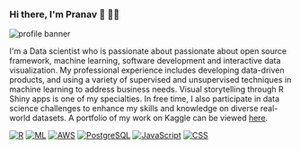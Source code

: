 ### Hi there, I'm Pranav 👋 👨‍💻 

<img src="https://raw.githubusercontent.com/pranavpandya84/pranavpandya84/master/www/profile_banner.PNG" alt="profile banner">



I'm a Data scientist who is passionate about passionate about open source framework, machine learning, software development and interactive data visualization. My professional experience includes developing data-driven products, and using a variety of supervised and unsupervised techniques in machine learning to address business needs. Visual storytelling through R Shiny apps is one of my specialties. In free time, I also participate in data science challenges to enhance my skills and knowledge on diverse real-world datasets. A portfolio of my work on Kaggle can be viewed <a href="https://www.kaggle.com/pranav84/">here</a>.  

[![R](https://img.shields.io/badge/-programming-black?style=flat-square&logo=r&link=https://github.com/pranavpandya84/)](https://github.com/pranavpandya84/)
[![ML](https://img.shields.io/badge/-Machine%20Learning-black?style=flat-square&logo=Rstudio&link=https://pranavpandya84.github.io/masters_thesis_on_global_terrorism/)](https://pranavpandya84.github.io/masters_thesis_on_global_terrorism/)
[![AWS](https://img.shields.io/badge/-AWS-black?style=flat-square&logo=Amazon%20AWS&link=https://github.com/pranavpandya84/)](https://github.com/pranavpandya84/)
[![PostgreSQL](https://img.shields.io/badge/-PostgreSQL-black?style=flat-square&logo=postgresql&link=https://github.com/pranavpandya84/)](https://github.com/pranavpandya84/)
[![JavaScript](https://img.shields.io/badge/-JavaScript-black?style=flat-square&logo=javascript&link=https://github.com/pranavpandya84/)](https://github.com/pranavpandya84/)
[![CSS](https://img.shields.io/badge/-CSS-black?style=flat-square&logo=css3&link=https://github.com/pranavpandya84/)](https://github.com/pranavpandya84/)

